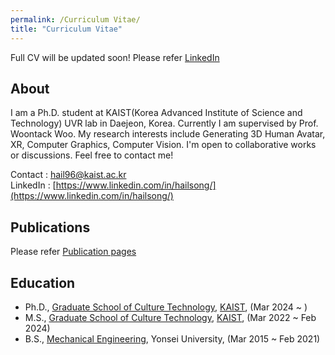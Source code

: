 ```yaml
---
permalink: /Curriculum Vitae/
title: "Curriculum Vitae"
---
```


Full CV will be updated soon!
Please refer [LinkedIn](https://www.linkedin.com/in/hailsong/)


## About
I am a Ph.D. student at KAIST(Korea Advanced Institute of Science and Technology) UVR lab in Daejeon, Korea. Currently I am supervised by Prof. Woontack Woo. My research interests include Generating 3D Human Avatar, XR, Computer Graphics, Computer Vision. I'm open to collaborative works or discussions. Feel free to contact me!

Contact : hail96@kaist.ac.kr  
LinkedIn : [https://www.linkedin.com/in/hailsong/](https://www.linkedin.com/in/hailsong/)

## Publications
Please refer [Publication pages](https://hailsong.github.io/publications/)

## Education
- Ph.D., [Graduate School of Culture Technology](https://ct.kaist.ac.kr/), [KAIST](https://www.kaist.ac.kr/), (Mar 2024 ~ )
- M.S., [Graduate School of Culture Technology](https://ct.kaist.ac.kr/), [KAIST](https://www.kaist.ac.kr/), (Mar 2022 ~ Feb 2024)
- B.S., [Mechanical Engineering](https://me.yonsei.ac.kr/me/index.do), Yonsei University, (Mar 2015 ~ Feb 2021)